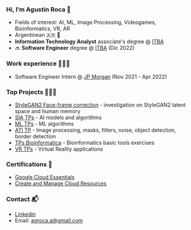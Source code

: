 ### Hi, I’m Agustín Roca 👋
- Fields of interest: AI, ML, Image Processing, Videogames, Bioinformatics, VR, AR
- Argentinean 🇦🇷 🧉
- **Information Technology Analyst** associate's degree @ [ITBA](https://www.itba.edu.ar)
- 🔜 **Software Engineer** degree @ [ITBA](https://www.itba.edu.ar) (Dic 2022)

### Work experience 👨🏻‍🔧
- Software Engineer Intern @ [JP Morgan](https://www.jpmorgan.com/AR/en/about-us) (Nov 2021 - Apr 2022)

### Top Projects 👨🏻‍🎨
- [StyleGAN2 Face-frame correction](https://github.com/AgustinRoca/StyleGAN2-FaceFrameCorrection) - investigation on StyleGAN2 latent space and human memory
- [SIA TPs](https://github.com/AgustinRoca/SIA-TPs) - AI models and algorithms
- [ML TPs](https://github.com/AgustinRoca/ML-TPs) - ML algorithms
- [ATI TP](https://github.com/AgustinRoca/ATI-TP) - Image processing, masks, filters, noise, object detection, border detection
- [TPs Bioinformatica](https://github.com/AgustinRoca/Bioinformatica-TPs) - Bioinformatics basic tools exercises
- [VR TPs](https://github.com/AgustinRoca/VR-TPs) - Virtual Reality applications

### Certifications 🪪
- [Google Cloud Essentials](https://www.cloudskillsboost.google/public_profiles/b052fff1-74ce-41be-8abe-b74ffcb2423d/badges/1757114)
- [Create and Manage Cloud Resources](https://www.cloudskillsboost.google/public_profiles/b052fff1-74ce-41be-8abe-b74ffcb2423d/badges/1785023)

### Contact 📬
- [Linkedin](https://www.linkedin.com/in/agroca)
- Email: agroca.a@gmail.com
